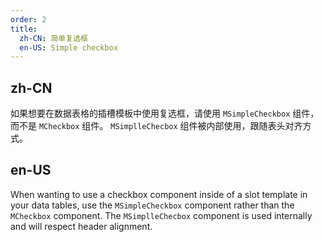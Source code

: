 ```yaml
---
order: 2
title:
  zh-CN: 简单复选框
  en-US: Simple checkbox
---
```


## zh-CN

如果想要在数据表格的插槽模板中使用复选框，请使用 `MSimpleCheckbox` 组件，而不是 `MCheckbox` 组件。 `MSimplleChecbox` 组件被内部使用，跟随表头对齐方式。

## en-US

When wanting to use a checkbox component inside of a slot template in your data tables, use the `MSimpleCheckbox`
component rather than the `MCheckbox` component. The `MSimplleChecbox` component is used internally and will respect
header alignment.

